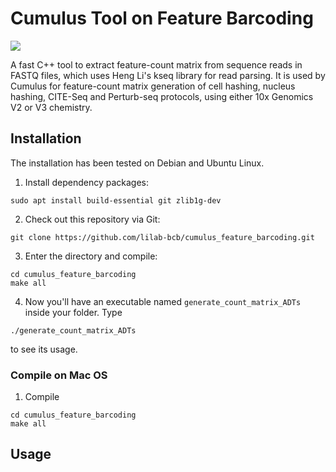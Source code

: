 # Cumulus Tool on Feature Barcoding

[![](https://img.shields.io/github/v/release/lilab-bcb/cumulus_feature_barcoding.svg)](https://github.com/lilab-bcb/cumulus_feature_barcoding/releases)

A fast C++ tool to extract feature-count matrix from sequence reads in FASTQ files, which uses Heng Li's kseq library for read parsing. It is used by Cumulus for feature-count matrix generation of cell hashing, nucleus hashing, CITE-Seq and Perturb-seq protocols, using either 10x Genomics V2 or V3 chemistry.

## Installation

The installation has been tested on Debian and Ubuntu Linux.

1. Install dependency packages:

```
sudo apt install build-essential git zlib1g-dev
```

2. Check out this repository via Git:

```
git clone https://github.com/lilab-bcb/cumulus_feature_barcoding.git
```

3. Enter the directory and compile:

```
cd cumulus_feature_barcoding
make all
```

4. Now you'll have an executable named ``generate_count_matrix_ADTs`` inside your folder. Type

```
./generate_count_matrix_ADTs
```

to see its usage.

### Compile on Mac OS


1. Compile

```
cd cumulus_feature_barcoding
make all
```

## Usage

